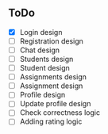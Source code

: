 ## ToDo

- [x] Login design
- [ ] Registration design
- [ ] Chat design
- [ ] Students design
- [ ] Student design
- [ ] Assignments design
- [ ] Assignment design
- [ ] Profile design
- [ ] Update profile design
- [ ] Check correctness logic
- [ ] Adding rating logic
